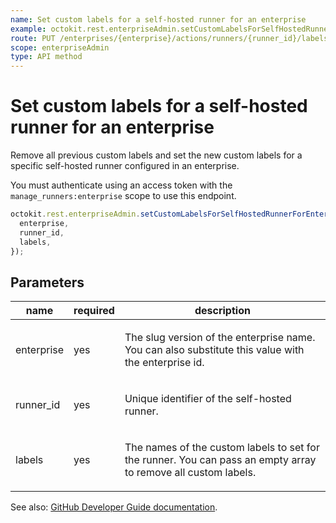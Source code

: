 ```yaml
---
name: Set custom labels for a self-hosted runner for an enterprise
example: octokit.rest.enterpriseAdmin.setCustomLabelsForSelfHostedRunnerForEnterprise({ enterprise, runner_id, labels })
route: PUT /enterprises/{enterprise}/actions/runners/{runner_id}/labels
scope: enterpriseAdmin
type: API method
---
```


# Set custom labels for a self-hosted runner for an enterprise

Remove all previous custom labels and set the new custom labels for a specific
self-hosted runner configured in an enterprise.

You must authenticate using an access token with the `manage_runners:enterprise` scope to use this endpoint.

```js
octokit.rest.enterpriseAdmin.setCustomLabelsForSelfHostedRunnerForEnterprise({
  enterprise,
  runner_id,
  labels,
});
```

## Parameters

<table>
  <thead>
    <tr>
      <th>name</th>
      <th>required</th>
      <th>description</th>
    </tr>
  </thead>
  <tbody>
    <tr><td>enterprise</td><td>yes</td><td>

The slug version of the enterprise name. You can also substitute this value with the enterprise id.

</td></tr>
<tr><td>runner_id</td><td>yes</td><td>

Unique identifier of the self-hosted runner.

</td></tr>
<tr><td>labels</td><td>yes</td><td>

The names of the custom labels to set for the runner. You can pass an empty array to remove all custom labels.

</td></tr>
  </tbody>
</table>

See also: [GitHub Developer Guide documentation](https://docs.github.com/enterprise-cloud@latest//rest/reference/actions#set-custom-labels-for-a-self-hosted-runner-for-an-enterprise).
